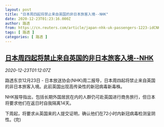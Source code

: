 ```yaml
---
layout: post
title: "日本周四起将禁止来自英国的非日本旅客入境--NHK"
date: 2020-12-23T01:23:16.000Z
author: 路透
from: https://cn.reuters.com/article/japan-nhk-uk-passengers-1223-idCNKBS28X03W
tags: [ 路透 ]
categories: [ 路透 ]
---
```

<!--1608686596000-->
[日本周四起将禁止来自英国的非日本旅客入境--NHK](https://cn.reuters.com/article/japan-nhk-uk-passengers-1223-idCNKBS28X03W)
------

<div>
<div><i>2020-12-23T01:12:07Z</i></div><p>路透东京12月23日 - 日本放送协会(NHK)周二报导，日本周四起将禁止来自英国的非日本旅客入境。此前英国出现高传染性的新冠病毒新毒株。</p><p>NHK报导指出，包括长期外国居民在内的人群仍可赴英国进行商务旅行，但日本将要求他们在返日时自我隔离14天。</p><p>下周起，将要求从英国来的人提交证明，确认他们在72小时内新冠病毒检测呈阴性。(完)</p>
</div>
